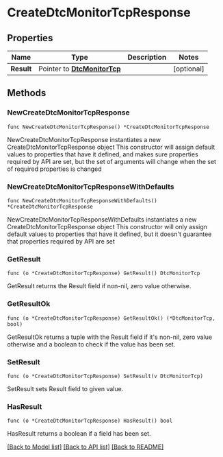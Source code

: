 # CreateDtcMonitorTcpResponse

## Properties

Name | Type | Description | Notes
------------ | ------------- | ------------- | -------------
**Result** | Pointer to [**DtcMonitorTcp**](DtcMonitorTcp.md) |  | [optional] 

## Methods

### NewCreateDtcMonitorTcpResponse

`func NewCreateDtcMonitorTcpResponse() *CreateDtcMonitorTcpResponse`

NewCreateDtcMonitorTcpResponse instantiates a new CreateDtcMonitorTcpResponse object
This constructor will assign default values to properties that have it defined,
and makes sure properties required by API are set, but the set of arguments
will change when the set of required properties is changed

### NewCreateDtcMonitorTcpResponseWithDefaults

`func NewCreateDtcMonitorTcpResponseWithDefaults() *CreateDtcMonitorTcpResponse`

NewCreateDtcMonitorTcpResponseWithDefaults instantiates a new CreateDtcMonitorTcpResponse object
This constructor will only assign default values to properties that have it defined,
but it doesn't guarantee that properties required by API are set

### GetResult

`func (o *CreateDtcMonitorTcpResponse) GetResult() DtcMonitorTcp`

GetResult returns the Result field if non-nil, zero value otherwise.

### GetResultOk

`func (o *CreateDtcMonitorTcpResponse) GetResultOk() (*DtcMonitorTcp, bool)`

GetResultOk returns a tuple with the Result field if it's non-nil, zero value otherwise
and a boolean to check if the value has been set.

### SetResult

`func (o *CreateDtcMonitorTcpResponse) SetResult(v DtcMonitorTcp)`

SetResult sets Result field to given value.

### HasResult

`func (o *CreateDtcMonitorTcpResponse) HasResult() bool`

HasResult returns a boolean if a field has been set.


[[Back to Model list]](../README.md#documentation-for-models) [[Back to API list]](../README.md#documentation-for-api-endpoints) [[Back to README]](../README.md)


